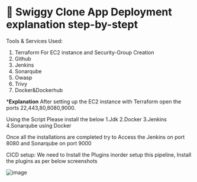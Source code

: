 # 🚀 **Swiggy Clone App Deployment explanation step-by-stept**

Tools & Services Used:
1. Terraform For EC2 instance and Security-Group Creation
2. Github
3. Jenkins
4. Sonarqube
5. Owasp
6. Trivy
7. Docker&Dockerhub


***Explanation**
After setting up the EC2 instance with Terraform open the ports 22,443,80,8080,9000.

Using the Script Please install the below
1.Jdk
2.Docker
3.Jenkins
4.Sonarqube using Docker

Once all the installations are completed try to Access the Jenkins on port 8080 and Sonarqube on port 9000

CICD setup:
We need to Install the Plugins inorder setup this pipeline, Install the plugins as per below screenshots

![image](https://github.com/user-attachments/assets/71fe7696-dad6-4149-8f24-b0119896fcd1)

   
